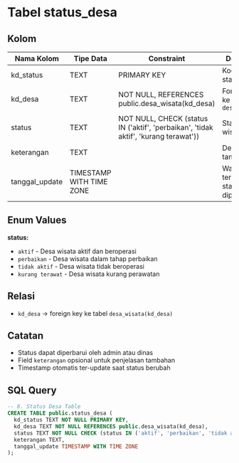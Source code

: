 # Tabel status_desa

## Kolom

| Nama Kolom     | Tipe Data                | Constraint                                                                          | Deskripsi                        |
| -------------- | ------------------------ | ----------------------------------------------------------------------------------- | -------------------------------- |
| kd_status      | TEXT                     | PRIMARY KEY                                                                         | Kode unik status                 |
| kd_desa        | TEXT                     | NOT NULL, REFERENCES public.desa_wisata(kd_desa)                                    | Foreign key ke `desa_wisata`     |
| status         | TEXT                     | NOT NULL, CHECK (status IN ('aktif', 'perbaikan', 'tidak aktif', 'kurang terawat')) | Status desa wisata               |
| keterangan     | TEXT                     |                                                                                     | Deskripsi tambahan               |
| tanggal_update | TIMESTAMP WITH TIME ZONE |                                                                                     | Waktu terakhir status diperbarui |

## Enum Values

**status:**

- `aktif` - Desa wisata aktif dan beroperasi
- `perbaikan` - Desa wisata dalam tahap perbaikan
- `tidak aktif` - Desa wisata tidak beroperasi
- `kurang terawat` - Desa wisata kurang perawatan

## Relasi

- `kd_desa` → foreign key ke tabel `desa_wisata(kd_desa)`

## Catatan

- Status dapat diperbarui oleh admin atau dinas
- Field `keterangan` opsional untuk penjelasan tambahan
- Timestamp otomatis ter-update saat status berubah

## SQL Query

```sql
-- 8. Status Desa Table
CREATE TABLE public.status_desa (
  kd_status TEXT NOT NULL PRIMARY KEY,
  kd_desa TEXT NOT NULL REFERENCES public.desa_wisata(kd_desa),
  status TEXT NOT NULL CHECK (status IN ('aktif', 'perbaikan', 'tidak aktif', 'kurang terawat')),
  keterangan TEXT,
  tanggal_update TIMESTAMP WITH TIME ZONE
);
```
